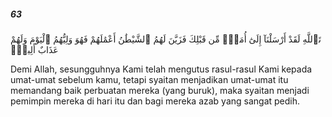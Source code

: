 ##### 63

<span class="ayah">تَٱللَّهِ لَقَدْ أَرْسَلْنَآ إِلَىٰٓ أُمَمٍۢ مِّن قَبْلِكَ فَزَيَّنَ لَهُمُ ٱلشَّيْطَٰنُ أَعْمَٰلَهُمْ فَهُوَ وَلِيُّهُمُ ٱلْيَوْمَ وَلَهُمْ عَذَابٌ أَلِيمٌۭ</span>

<span class="ayah_translation">Demi Allah, sesungguhnya Kami telah mengutus rasul-rasul Kami kepada umat-umat sebelum kamu, tetapi syaitan menjadikan umat-umat itu memandang baik perbuatan mereka (yang buruk), maka syaitan menjadi pemimpin mereka di hari itu dan bagi mereka azab yang sangat pedih.</span>

